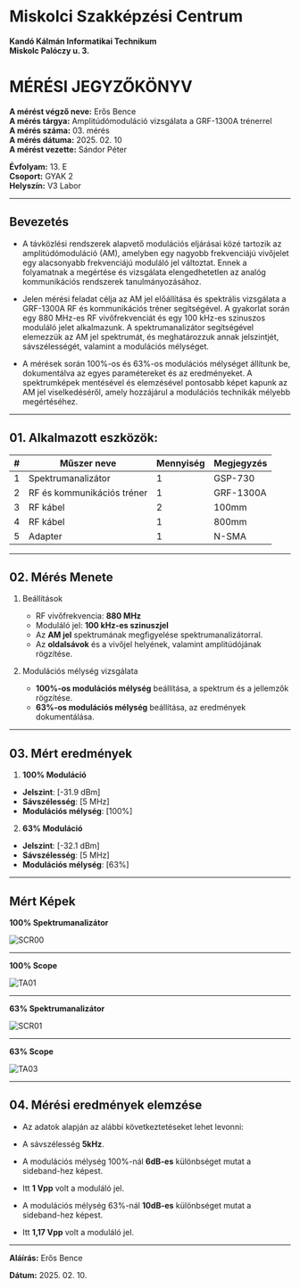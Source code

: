 # Miskolci Szakképzési Centrum  
**Kandó Kálmán Informatikai Technikum**  
**Miskolc Palóczy u. 3.**

# MÉRÉSI JEGYZŐKÖNYV

**A mérést végző neve:** Erős Bence  
**A mérés tárgya:** Amplitúdómoduláció vizsgálata a GRF-1300A trénerrel <br>
**A mérés száma:** 03. mérés  
**A mérés dátuma:** 2025. 02. 10  
**A mérést vezette:** Sándor Péter  

**Évfolyam:** 13. E  
**Csoport:** GYAK 2  
**Helyszín:** V3 Labor 

---

## Bevezetés

- A távközlési rendszerek alapvető modulációs eljárásai közé tartozik az amplitúdómoduláció (AM), amelyben egy nagyobb frekvenciájú vivőjelet egy alacsonyabb frekvenciájú moduláló jel változtat. Ennek a folyamatnak a megértése és vizsgálata elengedhetetlen az analóg kommunikációs rendszerek tanulmányozásához.

- Jelen mérési feladat célja az AM jel előállítása és spektrális vizsgálata a GRF-1300A RF és kommunikációs tréner segítségével. A gyakorlat során egy 880 MHz-es RF vivőfrekvenciát és egy 100 kHz-es szinuszos moduláló jelet alkalmazunk. A spektrumanalizátor segítségével elemezzük az AM jel spektrumát, és meghatározzuk annak jelszintjét, sávszélességét, valamint a modulációs mélységet.

- A mérések során 100%-os és 63%-os modulációs mélységet állítunk be, dokumentálva az egyes paramétereket és az eredményeket. A spektrumképek mentésével és elemzésével pontosabb képet kapunk az AM jel viselkedéséről, amely hozzájárul a modulációs technikák mélyebb megértéséhez.

---

## 01. Alkalmazott eszközök:

| #    | Műszer neve                 | Mennyiség | Megjegyzés  |
|------|-----------------------------|-----------|-------------|
| 1    | Spektrumanalizátor          | 1         | GSP-730     |
| 2    | RF és kommunikációs tréner  | 1         | GRF-1300A   |
| 3    | RF kábel                    | 2         | 100mm       |
| 4    | RF kábel                    | 1         | 800mm       |
| 5    | Adapter                     | 1         | N-SMA       |


---


## 02. Mérés Menete

1. Beállítások

   - RF vivőfrekvencia: **880 MHz**  
   - Moduláló jel: **100 kHz-es szinuszjel**
   - Az **AM jel** spektrumának megfigyelése spektrumanalizátorral.  
   - Az **oldalsávok** és a vivőjel helyének, valamint amplitúdójának rögzítése.

2. Modulációs mélység vizsgálata

   - **100%-os modulációs mélység** beállítása, a spektrum és a jellemzők rögzítése.  
   - **63%-os modulációs mélység** beállítása, az eredmények dokumentálása.

---

## 03. Mért eredmények  

1. **100% Moduláció**

- **Jelszint**: [-31.9 dBm]
- **Sávszélesség**: [5 MHz]  
- **Modulációs mélység**: [100%]   

2. **63% Moduláció**

- **Jelszint**: [-32.1 dBm]
- **Sávszélesség**: [5 MHz]
- **Modulációs mélység**: [63%] 


---

## Mért Képek

**100% Spektrumanalizátor**

![SCR00](https://github.com/user-attachments/assets/18c5dae8-7ebc-473b-98b4-316e487bb9fc)

---


**100% Scope**

![TA01](https://github.com/user-attachments/assets/dac0fdb7-031a-4e78-a6eb-0ce240457f39)

---

**63% Spektrumanalizátor**

![SCR01](https://github.com/user-attachments/assets/606404f9-bac2-4579-95cd-da0595b9ffde)

---


**63% Scope**

![TA03](https://github.com/user-attachments/assets/56c94774-0e68-4907-a240-97537f91363d)

---

## 04. Mérési eredmények elemzése

- Az adatok alapján az alábbi következtetéseket lehet levonni:

- A sávszélesség **5kHz**.
- A modulációs mélység 100%-nál **6dB-es** különbséget mutat a sideband-hez képest.
- Itt **1 Vpp** volt a moduláló jel.
- A modulációs mélység 63%-nál **10dB-es** különbséget mutat a sideband-hez képest.
- Itt **1,17 Vpp** volt a moduláló jel.


---

**Aláírás:** Erős Bence 

**Dátum:** 2025. 02. 10.
